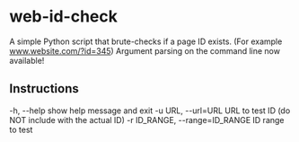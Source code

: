 # web-id-check
A simple Python script that brute-checks if a page ID exists. (For example www.website.com/?id=345)
Argument parsing on the command line now available!
## Instructions
  -h, --help            show help message and exit
  -u URL, --url=URL     URL to test ID (do NOT include with the actual ID)
  -r ID_RANGE, --range=ID_RANGE
                        ID range to test
